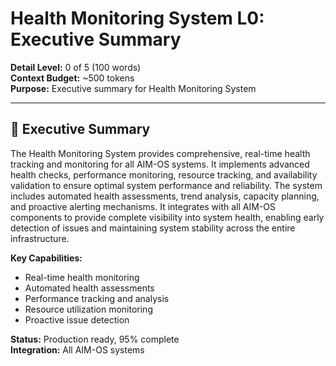 # Health Monitoring System L0: Executive Summary

**Detail Level:** 0 of 5 (100 words)  
**Context Budget:** ~500 tokens  
**Purpose:** Executive summary for Health Monitoring System  

---

## 🎯 **Executive Summary**

The Health Monitoring System provides comprehensive, real-time health tracking and monitoring for all AIM-OS systems. It implements advanced health checks, performance monitoring, resource tracking, and availability validation to ensure optimal system performance and reliability. The system includes automated health assessments, trend analysis, capacity planning, and proactive alerting mechanisms. It integrates with all AIM-OS components to provide complete visibility into system health, enabling early detection of issues and maintaining system stability across the entire infrastructure.

**Key Capabilities:**
- Real-time health monitoring
- Automated health assessments
- Performance tracking and analysis
- Resource utilization monitoring
- Proactive issue detection

**Status:** Production ready, 95% complete  
**Integration:** All AIM-OS systems
